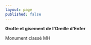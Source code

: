 ```yaml
---
layout: page
published: false
---
```


**Grotte et gisement de l'Oreille d'Enfer**

Monument classé MH
